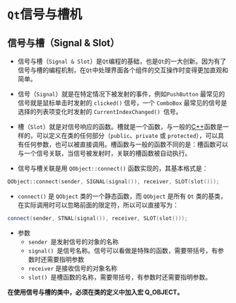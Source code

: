 # `Qt`信号与槽机

## 信号与槽（Signal & Slot）

- 信号与槽（`Signal & Slot`）是`Qt`编程的基础，也是`Qt`的一大创新。因为有了信号与槽的编程机制，在`Qt`中处理界面各个组件的交互操作时变得更加直观和简单。

- 信号（`Signal`）就是在特定情况下被发射的事件，例如`PushButton` 最常见的信号就是鼠标单击时发射的 `clicked()` 信号，一个 `ComboBox` 最常见的信号是选择的列表项变化时发射的 `CurrentIndexChanged() `信号。

- 槽（`Slot`）就是对信号响应的函数。槽就是一个函数，与一般的[C++](http://c.biancheng.net/cplus/)函数是一样的，可以定义在类的任何部分（`public`、`private` 或 `protected`），可以具有任何参数，也可以被直接调用。槽函数与一般的函数不同的是：槽函数可以与一个信号关联，当信号被发射时，关联的槽函数被自动执行。

- 信号与槽关联是用 `QObject::connect()` 函数实现的，其基本格式是：

```c++
QObject::connect(sender, SIGNAL(signal()), receiver, SLOT(slot()));
```

- `connect()` 是 `QObject` 类的一个静态函数，而 `QObject` 是所有 `Qt` 类的基类，在实际调用时可以忽略前面的限定符，所以可以直接写为：

```c++
connect(sender, STNAL(signal()), receiver, SLOT(slot()));
```
- 参数
  - `sender `是发射信号的对象的名称
  - `signal() `是信号名称。信号可以看做是特殊的函数，需要带括号，有参数时还需要指明参数
  - `receiver` 是接收信号的对象名称
  - `slot() `是槽函数的名称，需要带括号，有参数时还需要指明参数。

**在使用信号与槽的类中，必须在类的定义中加入宏 Q_OBJECT。**

